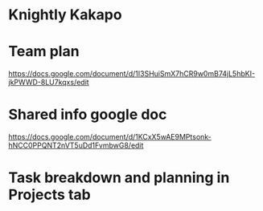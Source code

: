 # Knightly Kakapo

# Team plan
https://docs.google.com/document/d/1I3SHuiSmX7hCR9w0mB74jL5hbKI-jkPWWD-8LU7kqxs/edit

# Shared info google doc
https://docs.google.com/document/d/1KCxX5wAE9MPtsonk-hNCC0PPQNT2nVT5uDd1FvmbwG8/edit

# Task breakdown and planning in Projects tab
